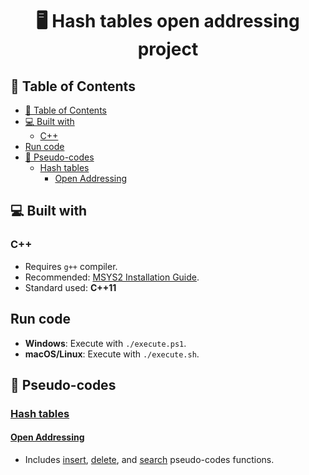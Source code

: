 <h1 align="center"> 🖥️ Hash tables open addressing project </h1>

## 📌 Table of Contents

- [📌 Table of Contents](#-table-of-contents)
- [💻 Built with](#-built-with)
  - [C++](#c)
- [Run code](#run-code)
- [📄 Pseudo-codes](#-pseudo-codes)
  - [Hash tables](#hash-tables)
    - [Open Addressing](#open-addressing)

## 💻 Built with

### C++

- Requires `g++` compiler.
- Recommended: [MSYS2 Installation Guide](https://www.msys2.org/).
- Standard used: **C++11**

## Run code

- **Windows**: Execute with `./execute.ps1`.
- **macOS/Linux**: Execute with `./execute.sh`.

## 📄 Pseudo-codes

### [Hash tables](hash-tables/)

#### [Open Addressing](hash-tables/open-addressing/)

- Includes [insert](hash-tables/open-addressing/insert.md), [delete](hash-tables/open-addressing/delete.md), and [search](hash-tables/open-addressing/search.md) pseudo-codes functions.
